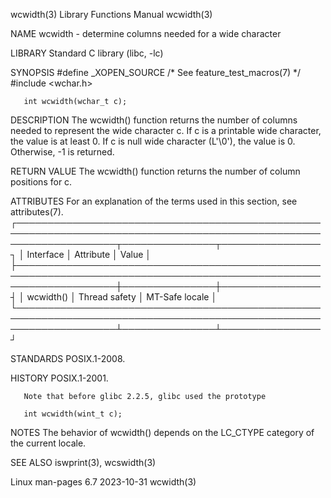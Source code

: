 wcwidth(3)							   Library Functions Manual							    wcwidth(3)

NAME
       wcwidth - determine columns needed for a wide character

LIBRARY
       Standard C library (libc, -lc)

SYNOPSIS
       #define _XOPEN_SOURCE	   /* See feature_test_macros(7) */
       #include <wchar.h>

       int wcwidth(wchar_t c);

DESCRIPTION
       The  wcwidth()  function	 returns  the number of columns needed to represent the wide character c.  If c is a printable wide character, the value is at
       least 0.	 If c is null wide character (L'\0'), the value is 0.  Otherwise, -1 is returned.

RETURN VALUE
       The wcwidth() function returns the number of column positions for c.

ATTRIBUTES
       For an explanation of the terms used in this section, see attributes(7).
       ┌────────────────────────────────────────────────────────────────────────────────────────────────────────────────────┬───────────────┬────────────────┐
       │ Interface													    │ Attribute	    │ Value	     │
       ├────────────────────────────────────────────────────────────────────────────────────────────────────────────────────┼───────────────┼────────────────┤
       │ wcwidth()													    │ Thread safety │ MT-Safe locale │
       └────────────────────────────────────────────────────────────────────────────────────────────────────────────────────┴───────────────┴────────────────┘

STANDARDS
       POSIX.1-2008.

HISTORY
       POSIX.1-2001.

       Note that before glibc 2.2.5, glibc used the prototype

       int wcwidth(wint_t c);

NOTES
       The behavior of wcwidth() depends on the LC_CTYPE category of the current locale.

SEE ALSO
       iswprint(3), wcswidth(3)

Linux man-pages 6.7							  2023-10-31								    wcwidth(3)
